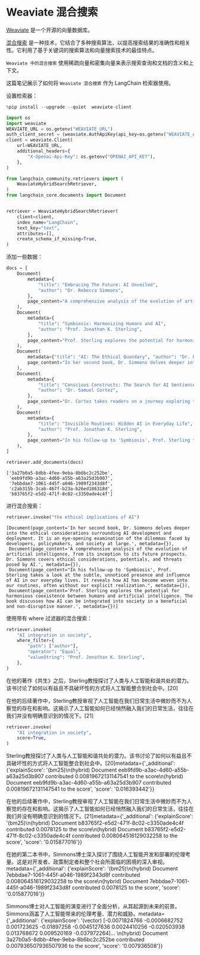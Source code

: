 # Weaviate 混合搜索

[Weaviate](https://weaviate.io/developers/weaviate) 是一个开源的向量数据库。

[混合搜索](https://weaviate.io/blog/hybrid-search-explained) 是一种技术，它结合了多种搜索算法，以提高搜索结果的准确性和相关性。它利用了基于关键词的搜索算法和向量搜索技术的最佳特点。

`Weaviate 中的混合搜索` 使用稀疏向量和密集向量来表示搜索查询和文档的含义和上下文。

这篇笔记展示了如何将 `Weaviate 混合搜索` 作为 LangChain 检索器使用。

设置检索器：

```python
%pip install --upgrade --quiet  weaviate-client
```

```python
import os
import weaviate
WEAVIATE_URL = os.getenv("WEAVIATE_URL")
auth_client_secret = (weaviate.AuthApiKey(api_key=os.getenv("WEAVIATE_API_KEY")),)
client = weaviate.Client(
    url=WEAVIATE_URL,
    additional_headers={
        "X-Openai-Api-Key": os.getenv("OPENAI_API_KEY"),
    },
)
```

```python
from langchain_community.retrievers import (
    WeaviateHybridSearchRetriever,
)
from langchain_core.documents import Document
```

```output
```

```python
retriever = WeaviateHybridSearchRetriever(
    client=client,
    index_name="LangChain",
    text_key="text",
    attributes=[],
    create_schema_if_missing=True,
)
```

添加一些数据：

```python
docs = [
    Document(
        metadata={
            "title": "Embracing The Future: AI Unveiled",
            "author": "Dr. Rebecca Simmons",
        },
        page_content="A comprehensive analysis of the evolution of artificial intelligence, from its inception to its future prospects. Dr. Simmons covers ethical considerations, potentials, and threats posed by AI.",
    ),
    Document(
        metadata={
            "title": "Symbiosis: Harmonizing Humans and AI",
            "author": "Prof. Jonathan K. Sterling",
        },
        page_content="Prof. Sterling explores the potential for harmonious coexistence between humans and artificial intelligence. The book discusses how AI can be integrated into society in a beneficial and non-disruptive manner.",
    ),
    Document(
        metadata={"title": "AI: The Ethical Quandary", "author": "Dr. Rebecca Simmons"},
        page_content="In her second book, Dr. Simmons delves deeper into the ethical considerations surrounding AI development and deployment. It is an eye-opening examination of the dilemmas faced by developers, policymakers, and society at large.",
    ),
    Document(
        metadata={
            "title": "Conscious Constructs: The Search for AI Sentience",
            "author": "Dr. Samuel Cortez",
        },
        page_content="Dr. Cortez takes readers on a journey exploring the controversial topic of AI consciousness. The book provides compelling arguments for and against the possibility of true AI sentience.",
    ),
    Document(
        metadata={
            "title": "Invisible Routines: Hidden AI in Everyday Life",
            "author": "Prof. Jonathan K. Sterling",
        },
        page_content="In his follow-up to 'Symbiosis', Prof. Sterling takes a look at the subtle, unnoticed presence and influence of AI in our everyday lives. It reveals how AI has become woven into our routines, often without our explicit realization.",
    ),
]
```

```python
retriever.add_documents(docs)
```

```output
['3a27b0a5-8dbb-4fee-9eba-8b6bc2c252be',
 'eeb9fd9b-a3ac-4d60-a55b-a63a25d3b907',
 '7ebbdae7-1061-445f-a046-1989f2343d8f',
 'c2ab315b-3cab-467f-b23a-b26ed186318d',
 'b83765f2-e5d2-471f-8c02-c3350ade4c4f']
```

进行混合搜索：

```python
retriever.invoke("the ethical implications of AI")
```

```output
[Document(page_content='In her second book, Dr. Simmons delves deeper into the ethical considerations surrounding AI development and deployment. It is an eye-opening examination of the dilemmas faced by developers, policymakers, and society at large.', metadata={}),
 Document(page_content='A comprehensive analysis of the evolution of artificial intelligence, from its inception to its future prospects. Dr. Simmons covers ethical considerations, potentials, and threats posed by AI.', metadata={}),
 Document(page_content="In his follow-up to 'Symbiosis', Prof. Sterling takes a look at the subtle, unnoticed presence and influence of AI in our everyday lives. It reveals how AI has become woven into our routines, often without our explicit realization.", metadata={}),
 Document(page_content='Prof. Sterling explores the potential for harmonious coexistence between humans and artificial intelligence. The book discusses how AI can be integrated into society in a beneficial and non-disruptive manner.', metadata={})]
```

使用带有 where 过滤器的混合搜索：

```python
retriever.invoke(
    "AI integration in society",
    where_filter={
        "path": ["author"],
        "operator": "Equal",
        "valueString": "Prof. Jonathan K. Sterling",
    },
)
```

在他的著作《共生》之后，Sterling教授探讨了人类与人工智能和谐共处的潜力。该书讨论了如何以有益且不具破坏性的方式将人工智能整合到社会中。[20]

在他的后续著作中，Sterling教授审视了人工智能在我们日常生活中微妙而不为人察觉的存在和影响。这揭示了人工智能如何已经悄然融入我们的日常生活，往往在我们并没有明确意识到的情况下。[21]

```python
retriever.invoke(
    "AI integration in society",
    score=True,
)
```

Sterling教授探讨了人类与人工智能和谐共处的潜力。该书讨论了如何以有益且不具破坏性的方式将人工智能整合到社会中。[20]metadata={'_additional': {'explainScore': '(bm25)\n(hybrid) Document eeb9fd9b-a3ac-4d60-a55b-a63a25d3b907 contributed 0.00819672131147541 to the score\n(hybrid) Document eeb9fd9b-a3ac-4d60-a55b-a63a25d3b907 contributed 0.00819672131147541 to the score', 'score': '0.016393442'}}

在他的后续著作中，Sterling教授审视了人工智能在我们日常生活中微妙而不为人察觉的存在和影响。这揭示了人工智能如何已经悄然融入我们的日常生活，往往在我们并没有明确意识到的情况下。[21]metadata={'_additional': {'explainScore': '(bm25)\n(hybrid) Document b83765f2-e5d2-471f-8c02-c3350ade4c4f contributed 0.0078125 to the score\n(hybrid) Document b83765f2-e5d2-471f-8c02-c3350ade4c4f contributed 0.008064516129032258 to the score', 'score': '0.015877016'}}

在她的第二本书中，Simmons博士深入探讨了围绕人工智能开发和部署的伦理考量。这是对开发者、政策制定者和整个社会所面临的困境的深入审视。metadata={'_additional': {'explainScore': '(bm25)\n(hybrid) Document 7ebbdae7-1061-445f-a046-1989f2343d8f contributed 0.008064516129032258 to the score\n(hybrid) Document 7ebbdae7-1061-445f-a046-1989f2343d8f contributed 0.0078125 to the score', 'score': '0.015877016'}}

Simmons博士对人工智能的演变进行了全面分析，从其起源到未来的前景。Simmons涵盖了人工智能带来的伦理考量、潜力和威胁。metadata={'_additional': {'explainScore': '(vector) [-0.0071824766 -0.0006682752 0.001723625 -0.01897258 -0.0045127636 0.0024410256 -0.020503938 0.013768672 0.009520169 -0.037972264]...  \n(hybrid) Document 3a27b0a5-8dbb-4fee-9eba-8b6bc2c252be contributed 0.007936507936507936 to the score', 'score': '0.007936508'}}

```